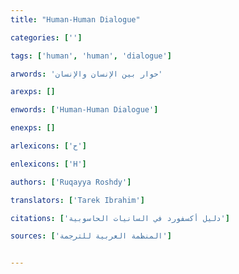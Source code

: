 ```yaml
---
title: "Human-Human Dialogue"

categories: ['']

tags: ['human', 'human', 'dialogue']

arwords: 'حوار بين الإنسان والإنسان'

arexps: []

enwords: ['Human-Human Dialogue']

enexps: []

arlexicons: ['ح']

enlexicons: ['H']

authors: ['Ruqayya Roshdy']

translators: ['Tarek Ibrahim']

citations: ['دليل أكسفورد في السانيات الحاسوبية']

sources: ['المنظمة العربية للترجمة']


---
```

